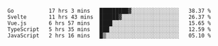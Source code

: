<!--START_SECTION:waka-->
```text
Go           17 hrs 3 mins   █████████▓░░░░░░░░░░░░░░░   38.37 % 
Svelte       11 hrs 43 mins  ██████▓░░░░░░░░░░░░░░░░░░   26.37 % 
Vue.js       6 hrs 57 mins   ████░░░░░░░░░░░░░░░░░░░░░   15.65 % 
TypeScript   5 hrs 35 mins   ███░░░░░░░░░░░░░░░░░░░░░░   12.59 % 
JavaScript   2 hrs 16 mins   █▒░░░░░░░░░░░░░░░░░░░░░░░   05.10 % 
```
<!--END_SECTION:waka-->
